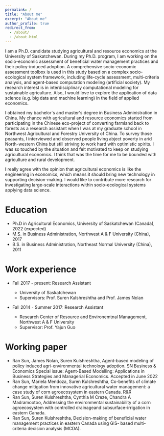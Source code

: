 ```yaml
---
permalink: /
title: "About me"
excerpt: "About me"
author_profile: true
redirect_from: 
  - /about/
  - /about.html
---
```


I am a Ph.D. candidate studying agricultural and resource economics at the University of Saskatchewan. During my Ph.D. program, I am working on the socio-economic assessment of beneficial water management practices and their policy-induced adoption. A comprehensive socio-economic assessment toolbox is used in this study based on a complex socio-ecological system framework, including life-cycle assessment, multi-criteria analysis, and agent-based computation modeling (artificial society). My research interest is in interdisciplinary computational modeling for sustainable agriculture. Also, I would love to explore the application of data science (e.g. big data and machine learning) in the field of applied economics. 


I obtained my bachelor's and master's degree in Business Administration in China. My chance with agricultural and resource economics started from participating in the Chinese eco-project of converting farmland back to forests as a research assistant when I was at my graduate school in Northwest Agricultural and Forestry University of China. To survey those peasants, I interviewed and observed people living abject poverty in arid North-western China but still striving to work hard with optimistic spirits. I was so touched by the situation and felt motivated to keep on studying agricultural economics. I think that was the time for me to be bounded with agriculture and rural development. 

I really agree with the opinion that agricultural economics is like the engineering in economics, which means it should bring new technology in supporting decision-making. I would like to contribute more research for investigating large-scale interactions within socio-ecological systems applying data science. 


Education
======
* Ph.D in Agricultural Economics, University of Saskatchewan (Canada), 2022 (expected)
* M.S. in Business Administration, Northwest A & F University (China), 2017
* B.S. in Business Administration, Northeast Normal University (China), 2011

Work experience 
======
* Fall 2017 - present: Research Assistant
  * University of Saskatchewan
  * Supervisors: Prof. Suren Kulshreshtha and Prof. James Nolan

* Fall 2014 - Summer 2017: Research Assistant
  * Research Center of Resource and Environemtnal Management, Northwest A & F University
  * Supervisor: Prof. Yajun Guo
  
Working paper
======
* Ran Sun, James Nolan, Suren Kulshreshtha, Agent-based modeling of policy
induced agri-environmental technology adoption. SN Business & Economics Special issue: Agent-Based Modelling: Applications in Business Strategies and Managerial Economics. Accepted in June 2022
* Ran Sun, Mariela Mendoza, Suren Kulshreshtha, Co-benefits of climate change mitigation from innovative agricultural water management: a case study of corn agroecosystem in eastern Canada. R&R
* Ran Sun, Suren Kulshreshtha, Cynthia M Creze, Chandra A Madramootoo, Addressing the environmental sustainability of a corn agroecosystem with controlled drainageand subsurface-irrigation in eastern Canada. 
* Ran Sun, Suren Kulshreshtha, Decision-making of beneficial water management practices in eastern Canada using GIS-
based multi-criteria decision analysis (MCDA).


